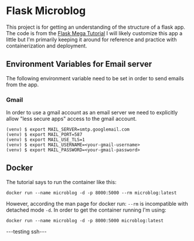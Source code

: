 # Flask Microblog

This project is for getting an understanding of the structure of a flask app.
The code is from the [Flask Mega Tutorial](http://blog.miguelgirnberg.com)
I will likely customize this app a little but I'm primarily keeping it around for reference and practice with containerization and deployment.


## Environment Variables for Email server

The following environment variable need to be set in order to send emails from the app.

### Gmail
In order to use a gmail account as an email server we need to explicitly allow "less secure apps" access to the gmail account.

```
(venv) $ export MAIL_SERVER=smtp.googlemail.com
(venv) $ export MAIL_PORT=587
(venv) $ export MAIL_USE_TLS=1
(venv) $ export MAIL_USERNAME=<your-gmail-username>
(venv) $ export MAIL_PASSWORD=<your-gmail-password>
```

## Docker

The tutorial says to run the container like this:
```
docker run --name microblog -d -p 8000:5000 --rm microblog:latest
```
However, according the man page for docker run: `--rm` 
is incompatible with detached mode `-d`. 
In order to get the container running I'm using:
```
docker run --name microblog -d -p 8000:5000 microblog:latest
```



---testing ssh---
